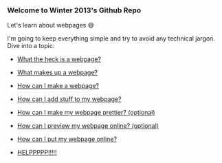 ### Welcome to Winter 2013's Github Repo

Let's learn about webpages :smile:

I'm going to keep everything simple and try to avoid any technical jargon. Dive into a topic:

- [What the heck is a webpage?](https://github.com/EID100/2013-winter/wiki/Chapter-01:-What-the-heck-is-a-webpage%3F)
- [What makes up a webpage?](https://github.com/EID100/2013-winter/wiki/Chapter-02:-What-makes-up-a-webpage%3F)
- [How can I make a webpage?](https://github.com/EID100/2013-winter/wiki/Chapter-03:-How-can-I-make-a-webpage%3F)
- [How can I add stuff to my webpage?](https://github.com/EID100/2013-winter/wiki/Chapter-04:-How-can-I-add-stuff-to-my-webpage%3F)
- [How can I make my webpage prettier? (optional)](https://github.com/EID100/2013-winter/wiki/Chapter-05:-How-can-I-make-my-webpage-prettier%3F-%28optional%29)
- [How can I preview my webpage online? (optional)](https://github.com/EID100/2013-winter/wiki/Chapter-06:-How-can-I-preview-my-webpage-online%3F-%28optional%29)
- [How can I put my webpage online?](https://github.com/EID100/2013-winter/wiki/Chapter-07:-How-can-I-put-my-webpage-online%3F)

- [HELPPPPP!!!!!](https://github.com/EID100/2013-winter/wiki/HELPPPPP!!!!!)
